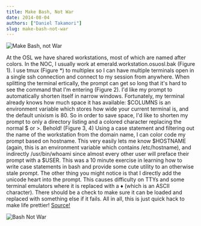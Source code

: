 ```yaml
---
title: Make Bash, Not War
date: 2014-08-04
authors: ["Daniel Takamori"]
slug: make-bash-not-war
---
```


![Make Bash, not War](/images/makebash.jpg#blog)

At the OSL we have shared workstations, most of which are named after colors. In the NOC, I usually work at
emerald.workstation.osuosl.bak (Figure 1). I use tmux (Figure \*) to multiplex so I can have multiple terminals open in
a single ssh connection and connect to my session from anywhere. When splitting the terminal ertically, the prompt can
get so long that it's hard to see the command that I'm entering (Figure 2). I'd like my prompt to automatically shorten
itself in narrow windows. Fortunately, my terminal already knows how much space it has available:
$COLUMNS is an environment variable which stores how wide your
current terminal is, and the default unixism is 80. So in order to save space,
I'd like to shorten my prompt to only a directory listing and a colored
character replacing the normal $ or >. Behold! (Figure 3, 4) Using a case
statement and filtering out the name of the workstation from the domain name, I
can color code my prompt based on hostname. This very easily lets me know
$HOSTNAME
(again, this is an environment variable which contains /etc/hostname), and indirectly /usr/bin/whoami since almost every
other user will preface their prompt with a $USER. This was a 10 minute exercise in learning how to write case
statements in bash and provide some cute utility to an otherwise stale prompt. The other thing you might notice is that
I directly add the unicode heart into the prompt. This causes difficulty on TTYs and some terminal emulators where it is
replaced with a ♦ (which is an ASCII character). There should be a check to make sure it can be loaded and replaced
with something else if it fails. All in all, this is just quick hack to make life prettier!
[Source!](https://gist.github.com/dspt/113418b78abebab76d97)

![Bash Not War](/images/bashnotwarscreen.png#center)
